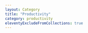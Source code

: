 ```yaml
---
layout: Category
title: "Productivity"
category: productivity
eleventyExcludeFromCollections: true
---
```

